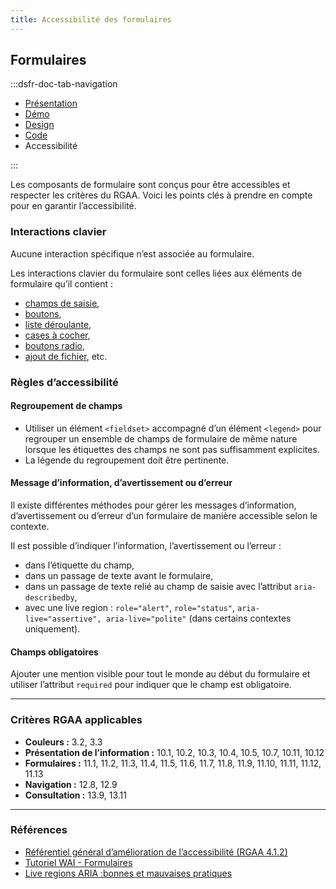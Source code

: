 ```yaml
---
title: Accessibilité des formulaires
---
```


## Formulaires

:::dsfr-doc-tab-navigation

- [Présentation](../index.md)
- [Démo](../demo/index.md)
- [Design](../design/index.md)
- [Code](../code/index.md)
- Accessibilité

:::

Les composants de formulaire sont conçus pour être accessibles et respecter les critères du RGAA. Voici les points clés à prendre en compte pour en garantir l’accessibilité.

### Interactions clavier

Aucune interaction spécifique n’est associée au formulaire.

Les interactions clavier du formulaire sont celles liées aux éléments de formulaire qu’il contient&nbsp;:

- [champs de saisie](../../../../input/_part/doc/accessibility/index.md),
- [boutons](../../../../button/_part/doc/accessibility/index.md),
- [liste déroulante](../../../../select/_part/doc/accessibility/index.md),
- [cases à cocher](../../../../checkbox/_part/doc/accessibility/index.md),
- [boutons radio](../../../../radio/_part/doc/accessibility/index.md),
- [ajout de fichier](../../../../upload/_part/doc/accessibility/index.md), etc.

### Règles d’accessibilité

#### Regroupement de champs

- Utiliser un élément `<fieldset>` accompagné d’un élément `<legend>` pour regrouper un ensemble de champs de formulaire de même nature lorsque les étiquettes des champs ne sont pas suffisamment explicites.
- La légende du regroupement doit être pertinente.

#### Message d’information, d’avertissement ou d’erreur

Il existe différentes méthodes pour gérer les messages d’information, d’avertissement ou d’erreur d’un formulaire de manière accessible selon le contexte.

Il est possible d’indiquer l’information, l’avertissement ou l’erreur&nbsp;:

- dans l’étiquette du champ,
- dans un passage de texte avant le formulaire,
- dans un passage de texte relié au champ de saisie avec l’attribut `aria-describedby`,
- avec une <span lang="en">live region</span>&nbsp;: `role="alert"`, `role="status"`, `aria-live="assertive", aria-live="polite"` (dans certains contextes uniquement).

#### Champs obligatoires

Ajouter une mention visible pour tout le monde au début du formulaire et utiliser l’attribut `required` pour indiquer que le champ est obligatoire.

---

### Critères RGAA applicables

- **Couleurs&nbsp;:** 3.2, 3.3
- **Présentation de l’information&nbsp;:** 10.1, 10.2, 10.3, 10.4, 10.5, 10.7, 10.11, 10.12
- **Formulaires&nbsp;:** 11.1, 11.2, 11.3, 11.4, 11.5, 11.6, 11.7, 11.8, 11.9, 11.10, 11.11, 11.12, 11.13
- **Navigation&nbsp;:** 12.8, 12.9
- **Consultation&nbsp;:** 13.9, 13.11

---

### Références

- [Référentiel général d’amélioration de l’accessibilité (RGAA 4.1.2)](https://accessibilite.numerique.gouv.fr/methode/criteres-et-tests/)
- [Tutoriel WAI - Formulaires](https://www.w3.org/WAI/tutorials/forms/)
- [Live regions ARIA&nbsp;:bonnes et mauvaises pratiques](https://access42.net/quand-utiliser-live-regions-aria/)